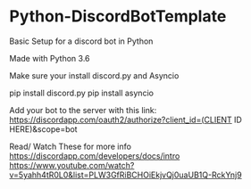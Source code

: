 # Python-DiscordBotTemplate
Basic Setup for a discord bot in Python

Made with Python 3.6

Make sure your install discord.py and Asyncio

pip install discord.py
pip install asyncio 

Add your bot to the server with this link:
https://discordapp.com/oauth2/authorize?client_id=(CLIENT ID HERE)&scope=bot

Read/ Watch These for more info
https://discordapp.com/developers/docs/intro
https://www.youtube.com/watch?v=5yahh4tR0L0&list=PLW3GfRiBCHOiEkjvQj0uaUB1Q-RckYnj9
